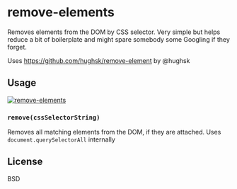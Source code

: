 # remove-elements 

Removes elements from the DOM by CSS selector. Very simple but helps reduce a bit of
boilerplate and might spare somebody some Googling if they forget.

Uses https://github.com/hughsk/remove-element by @hughsk

## Usage

[![remove-elements](https://nodei.co/npm/remove-elements.png)](https://nodei.co/npm/remove-elements)

### `remove(cssSelectorString)`

Removes all matching elements from the DOM, if they are attached. Uses `document.querySelectorAll` internally

## License

BSD
